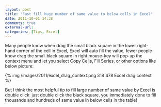```yaml
---
layout: post
title: "Fast fill huge number of same value to below cells in Excel"
date: 2011-10-01 14:38
comments: true
external-url:
categories: [Tips, Excel]
---
```

Many people know when drag the small black square in the lower right-hand corner of the cell in Excel, Excel will auto fill the value, fewer people know drag the small black square in right mouse-key will pop-up the context menu and let you select Copy Cells, Fill Series, or other options like below picture:<!--more-->

{% img /images/2011/excel_drag_context.png 318 478 Excel drag context %}

But I think the most helpful tip to fill large number of same value by Excel is double click: just double click the black square, you immediately done to fill thousands and hundreds of same value in below cells in the table!